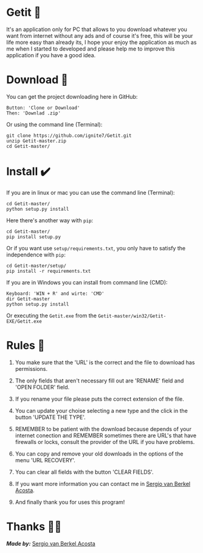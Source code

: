 # Getit 💎

It's an application only for PC that allows to you download whatever you want from internet without any ads and of course it's free, this will be your life more easy than already its, I hope your enjoy the application as much as me when I started to developed and please help me to improve this application if you have a good idea.

# Download 🧲

You can get the project downloading here in GitHub:
```shell
Button: 'Clone or Download'
Then: 'Downlad .zip'
```

Or using the command line (Terminal):
```shell
git clone https://github.com/ignite7/Getit.git 
unzip Getit-master.zip
cd Getit-master/
```

# Install ✔️

If you are in linux or mac you can use the command line (Terminal):

```shell
cd Getit-master/
python setup.py install
```

Here there's another way with `pip`:

```shell
cd Getit-master/
pip install setup.py
```

Or if you want use `setup/requirements.txt`, you only have to satisfy the independence with `pip`:

```shell
cd Getit-master/setup/
pip install -r requirements.txt 
```

If you are in Windows you can install from command line (CMD):

```shell
Keyboard: 'WIN + R' and wirte: 'CMD'
dir Getit-master 
python setup.py install
```

Or executing the `Getit.exe` from the `Getit-master/win32/Getit-EXE/Getit.exe`

# Rules 📖

1. You make sure that the 'URL' is the correct and the file to download has permissions.

2. The only fields that aren't necessary fill out are 'RENAME' field and 'OPEN FOLDER' field.

3. If you rename your file please puts the correct extension of the file.

4. You can update your choise selecting a new type and the click in the button 'UPDATE THE TYPE'.

5. REMEMBER to be patient with the download because depends of your internet conection and REMEMBER sometimes there are URL\'s that have firewalls or locks, consult the provider of the URL if you have problems.

6. You can copy and remove your old downloads in the options of the menu 'URL RECOVERY'.

7. You can clear all fields with the button 'CLEAR FIELDS'.

8. If you want more information you can contact me in [Sergio van Berkel Acosta](https://sergiovanberkel.com).

9. And finally thank you for uses this program!

# Thanks 👏🏻

***Made by:*** [Sergio van Berkel Acosta](https://www.sergiovanberkel.com) 
